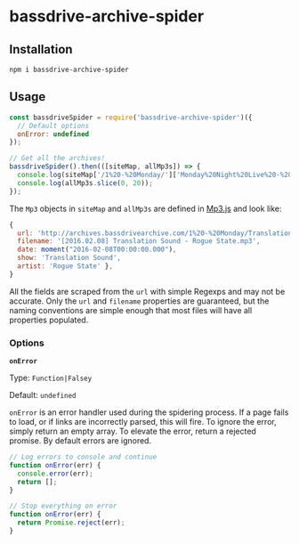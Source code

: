 # bassdrive-archive-spider

## Installation

```shell
npm i bassdrive-archive-spider
```

## Usage

```javascript
const bassdriveSpider = require('bassdrive-archive-spider')({
  // Default options
  onError: undefined
});

// Get all the archives!
bassdriveSpider().then(([siteMap, allMp3s]) => {
  console.log(siteMap['/1%20-%20Monday/']['Monday%20Night%20Live%20-%20BMK/']);
  console.log(allMp3s.slice(0, 20));
});
```

The `Mp3` objects in `siteMap` and `allMp3s` are defined in [Mp3.js](Mp3.js)
and look like:

```javascript
{
  url: 'http://archives.bassdrivearchive.com/1%20-%20Monday/Translation%20Sound%20-%20Rogue%20State/%5b2016.02.08%5d%20Translation%20Sound%20-%20Rogue%20State.mp3',
  filename: '[2016.02.08] Translation Sound - Rogue State.mp3',
  date: moment("2016-02-08T00:00:00.000"),
  show: 'Translation Sound',
  artist: 'Rogue State' },
}
```

All the fields are scraped from the `url` with simple Regexps and may not be
accurate.  Only the `url` and `filename` properties are guaranteed, but the
naming conventions are simple enough that most files will have all properties
populated.

### Options

**`onError`**

Type: `Function|Falsey`

Default: `undefined`

`onError` is an error handler used during the spidering process.  If a page
fails to load, or if links are incorrectly parsed, this will fire.  To ignore
the error, simply return an empty array.  To elevate the error, return a
rejected promise.  By default errors are ignored.

```javascript
// Log errors to console and continue
function onError(err) {
  console.error(err);
  return [];
}

// Stop everything on error
function onError(err) {
  return Promise.reject(err);
}
```
